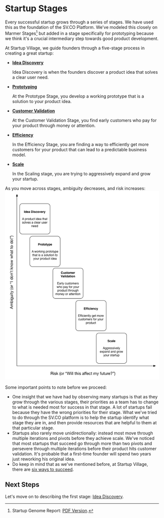 # Startup Stages

Every successful startup grows through a series of stages. We have used this as the foundation of the SV.CO Platform. We've modeled this closely on Marmer Stages[^1] but added in a stage specifically for prototyping because we think it's a crucial intermediary step towards good product development.

At Startup Village, we guide founders through a five-stage process in creating a great startup:

* [**Idea Discovery**](stages/1-idea-discovery.md)

  Idea Discovery is when the founders discover a product idea that solves a clear user need.
* [**Prototyping**](stages/2-prototyping.md)

  At the Prototype Stage, you develop a working prototype that is a solution to your product idea.
* [**Customer Validation**](stages/3-customer-validation.md)

  At the Customer Validation Stage, you find early customers who pay for your product through money or attention.
* [**Efficiency**](stages/4-efficiency.md)

  In the Efficiency Stage, you are finding a way to efficiently get more customers for your product that can lead to a predictable business model.
* [**Scale**](stages/5-scale.md)

  In the Scaling stage, you are trying to aggressively expand and grow your startup.


As you move across stages, ambiguity decreases, and risk increases:
![Illustration of Risk and Ambiguity across Stages](images/stages1.png)

Some important points to note before we proceed:

* One insight that we have had by observing many startups is that as they grow through the various stages, their priorities as a team has to change to what is needed most for success in that stage. A lot of startups fail because they have the wrong priorities for their stage.  What we've tried to do through the SV.CO platform is to help the startup identify what stage they are in, and then provide resources that are helpful to them at that particular stage.
* Startups also rarely move unidirectionally: instead most move through multiple iterations and pivots before they achieve scale. We've noticed that most startups that succeed go through more than two pivots and persevere through multiple iterations before their product hits customer validation. It's probable that a first-time founder will spend two years just reworking his original idea.
* Do keep in mind that as we've mentioned before, at Startup Village, there are [six ways to succeed](introduction.md).

## Next Steps
Let's move on to describing the first stage: [Idea Discovery](stages/1-idea-discovery.md).


[^1]: Startup Genome Report: [PDF Version](https://s3.amazonaws.com/startupcompass-public/StartupGenomeReport1_Why_Startups_Succeed_v2.pdf).
